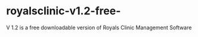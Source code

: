 # royalsclinic-v1.2-free-
V 1.2 is a free downloadable version of Royals Clinic Management Software
